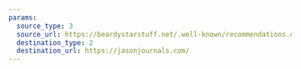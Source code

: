 ```yaml
---
params:
  source_type: 3
  source_url: https://beardystarstuff.net/.well-known/recommendations.opml
  destination_type: 2
  destination_url: https://jasonjournals.com/
---
```

